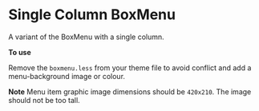 # Single Column BoxMenu
A variant of the BoxMenu with a single column.

**To use**

Remove the `boxmenu.less` from your theme file to avoid conflict and add a menu-background image or colour.

**Note**
Menu item graphic image dimensions should be `420x210`. The image should not
be too tall.

